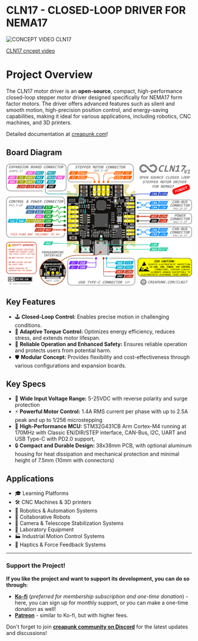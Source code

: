 # CLN17 - CLOSED-LOOP DRIVER FOR NEMA17

![CONCEPT VIDEO CLN17](https://github.com/FutureEngineeer/CLN17/assets/92550096/dd664823-ec3a-4b4a-9028-08ed72ca12da)

[CLN17 cncept video](http://www.youtube.com/watch?v=A67UROq0t6Q)

# Project Overview

The CLN17 motor driver is an **open-source**, compact, high-performance closed-loop stepper motor driver designed specifically for NEMA17 form factor motors. The driver offers advanced features such as silent and smooth motion, high-precision position control, and energy-saving capabilities, making it ideal for various applications, including robotics, CNC machines, and 3D printers. 

Detailed documentation at [creapunk.com](https://creapunk.com)!

## Board Diagram

![Board Diagram](./wiki/assets/board-pinout.png)

## Key Features

- 🕹️ **Closed-Loop Control:** Enables precise motion in challenging conditions.
- 💪 **Adaptive Torque Control:** Optimizes energy efficiency, reduces stress, and extends motor lifespan.
- 🧩 **Reliable Operation and Enhanced Safety:** Ensures reliable operation and protects users from potential harm.
- 🛡️ **Modular Concept:** Provides flexibility and cost-effectiveness through various configurations and expansion boards.

## Key Specs

- 🔌 **Wide Input Voltage Range:** 5-25VDC with reverse polarity and surge protection
- ⚡️ **Powerful Motor Control:** 1.4A RMS current per phase with up to 2.5A peak and up to 1/256 microstepping
- 🚀 **High-Performance MCU:** STM32G431CB Arm Cortex-M4 running at 170MHz with Classic EN/DIR/STEP interface, CAN-Bus, I2C, UART and USB Type-C with PD2.0 support,
- 🔒 **Compact and Durable Design:** 38x38mm PCB, with optional aluminum housing for heat dissipation and mechanical protection and minimal height of 7.5mm (10mm with connectors)

## Applications

- 🎓 Learning Platforms
- 🛠️ CNC Machines & 3D printers
- 🤖 Robotics & Automation Systems
- 🤝 Collaborative Robots
- 🔭 Camera & Telescope Stabilization Systems
- 🔬 Laboratory Equipment
- 🏭 Industrial Motion Control Systems
- 📳 Haptics & Force Feedback Systems

------

### Support the Project!

**If you like the project and want to support its development, you can do so through:**

- **[Ko-fi](https://ko-fi.com/creapunk)** (*preferred for membership subscription and one-time donation*) - here, you can sign up for monthly support, or you can make a one-time donation as well!
- **[Patreon](http://patreon.com/creapunk)** - similar to Ko-fi, but with higher fees.

Don't forget to join **[creapunk community on Discord](https://discord.gg/4uFSsffhMt)** for the latest updates and discussions!
